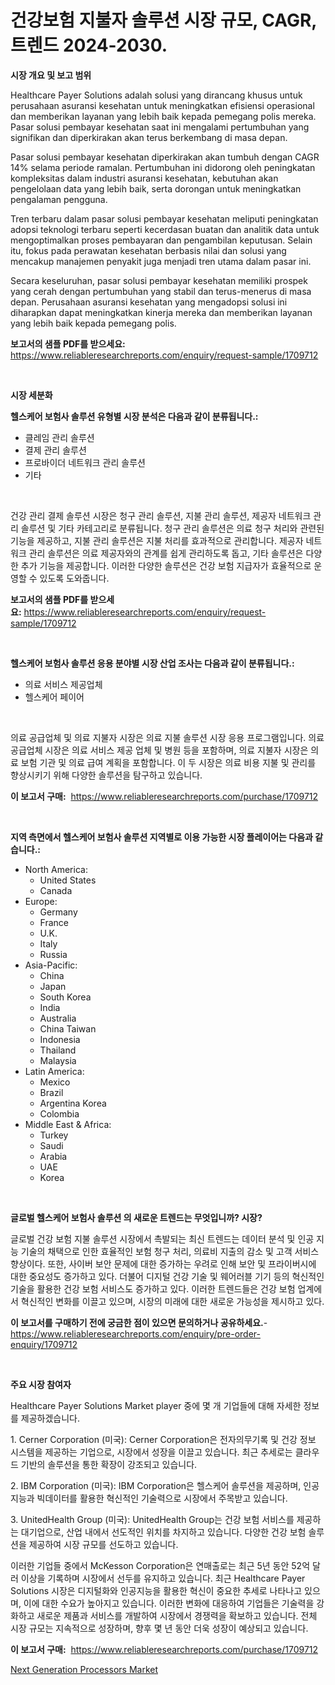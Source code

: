 <p><h1>건강보험 지불자 솔루션 시장 규모, CAGR, 트렌드 2024-2030.</h1></p><p><strong>시장 개요 및 보고 범위</strong></p>
<p><p>Healthcare Payer Solutions adalah solusi yang dirancang khusus untuk perusahaan asuransi kesehatan untuk meningkatkan efisiensi operasional dan memberikan layanan yang lebih baik kepada pemegang polis mereka. Pasar solusi pembayar kesehatan saat ini mengalami pertumbuhan yang signifikan dan diperkirakan akan terus berkembang di masa depan.</p><p>Pasar solusi pembayar kesehatan diperkirakan akan tumbuh dengan CAGR 14% selama periode ramalan. Pertumbuhan ini didorong oleh peningkatan kompleksitas dalam industri asuransi kesehatan, kebutuhan akan pengelolaan data yang lebih baik, serta dorongan untuk meningkatkan pengalaman pengguna.</p><p>Tren terbaru dalam pasar solusi pembayar kesehatan meliputi peningkatan adopsi teknologi terbaru seperti kecerdasan buatan dan analitik data untuk mengoptimalkan proses pembayaran dan pengambilan keputusan. Selain itu, fokus pada perawatan kesehatan berbasis nilai dan solusi yang mencakup manajemen penyakit juga menjadi tren utama dalam pasar ini.</p><p>Secara keseluruhan, pasar solusi pembayar kesehatan memiliki prospek yang cerah dengan pertumbuhan yang stabil dan terus-menerus di masa depan. Perusahaan asuransi kesehatan yang mengadopsi solusi ini diharapkan dapat meningkatkan kinerja mereka dan memberikan layanan yang lebih baik kepada pemegang polis.</p></p>
<p><strong>보고서의 샘플 PDF를 받으세요:</strong> <a href="https://www.reliableresearchreports.com/enquiry/request-sample/1709712">https://www.reliableresearchreports.com/enquiry/request-sample/1709712</a></p>
<p>&nbsp;</p>
<p><strong>시장 세분화</strong></p>
<p><strong>헬스케어 보험사 솔루션 유형별 시장 분석은 다음과 같이 분류됩니다.:</strong></p>
<p><ul><li>클레임 관리 솔루션</li><li>결제 관리 솔루션</li><li>프로바이더 네트워크 관리 솔루션</li><li>기타</li></ul></p>
<p>&nbsp;</p>
<p><p>건강 관리 결제 솔루션 시장은 청구 관리 솔루션, 지불 관리 솔루션, 제공자 네트워크 관리 솔루션 및 기타 카테고리로 분류됩니다. 청구 관리 솔루션은 의료 청구 처리와 관련된 기능을 제공하고, 지불 관리 솔루션은 지불 처리를 효과적으로 관리합니다. 제공자 네트워크 관리 솔루션은 의료 제공자와의 관계를 쉽게 관리하도록 돕고, 기타 솔루션은 다양한 추가 기능을 제공합니다. 이러한 다양한 솔루션은 건강 보험 지급자가 효율적으로 운영할 수 있도록 도와줍니다.</p></p>
<p><strong>보고서의 샘플 PDF를 받으세요:</strong>&nbsp;<a href="https://www.reliableresearchreports.com/enquiry/request-sample/1709712">https://www.reliableresearchreports.com/enquiry/request-sample/1709712</a></p>
<p>&nbsp;</p>
<p><strong> 헬스케어 보험사 솔루션 응용 분야별 시장 산업 조사는 다음과 같이 분류됩니다.:</strong></p>
<p><ul><li>의료 서비스 제공업체</li><li>헬스케어 페이어</li></ul></p>
<p>&nbsp;</p>
<p><p>의료 공급업체 및 의료 지불자 시장은 의료 지불 솔루션 시장 응용 프로그램입니다. 의료 공급업체 시장은 의료 서비스 제공 업체 및 병원 등을 포함하며, 의료 지불자 시장은 의료 보험 기관 및 의료 급여 계획을 포함합니다. 이 두 시장은 의료 비용 지불 및 관리를 향상시키기 위해 다양한 솔루션을 탐구하고 있습니다.</p></p>
<p><strong>이 보고서 구매:</strong>&nbsp; <a href="https://www.reliableresearchreports.com/purchase/1709712">https://www.reliableresearchreports.com/purchase/1709712</a></p>
<p>&nbsp;</p>
<p><strong>지역 측면에서 헬스케어 보험사 솔루션 지역별로 이용 가능한 시장 플레이어는 다음과 같습니다.:</strong></p>
<p><ul>
    <li>
        North America:
        <ul>
            <li>United States</li>
            <li>Canada</li>
        </ul>
    </li>
    <li>
        Europe:
        <ul>
            <li>Germany</li>
            <li>France</li>
            <li>U.K.</li>
            <li>Italy</li>
            <li>Russia</li>
        </ul>
    </li>
    <li>
        Asia-Pacific:
        <ul>
            <li>China</li>
            <li>Japan</li>
            <li>South Korea</li>
            <li>India</li>
            <li>Australia</li>
            <li>China Taiwan</li>
            <li>Indonesia</li>
            <li>Thailand</li>
            <li>Malaysia</li>
        </ul>
    </li>
    <li>
        Latin America:
        <ul>
            <li>Mexico</li>
            <li>Brazil</li>
            <li>Argentina Korea</li>
            <li>Colombia</li>
        </ul>
    </li>
    <li>
        Middle East & Africa:
        <ul>
            <li>Turkey</li>
            <li>Saudi</li>
            <li>Arabia</li>
            <li>UAE</li>
            <li>Korea</li>
        </ul>
    </li>
    </ul></p>
<p>&nbsp;</p>
<p><strong>글로벌 헬스케어 보험사 솔루션 의 새로운 트렌드는 무엇입니까? 시장?</strong></p>
<p><p>글로벌 건강 보험 지불 솔루션 시장에서 촉발되는 최신 트렌드는 데이터 분석 및 인공 지능 기술의 채택으로 인한 효율적인 보험 청구 처리, 의료비 지출의 감소 및 고객 서비스 향상이다. 또한, 사이버 보안 문제에 대한 증가하는 우려로 인해 보안 및 프라이버시에 대한 중요성도 증가하고 있다. 더불어 디지털 건강 기술 및 웨어러블 기기 등의 혁신적인 기술을 활용한 건강 보험 서비스도 증가하고 있다. 이러한 트렌드들은 건강 보험 업계에서 혁신적인 변화를 이끌고 있으며, 시장의 미래에 대한 새로운 가능성을 제시하고 있다.</p></p>
<p><strong>이 보고서를 구매하기 전에 궁금한 점이 있으면 문의하거나 공유하세요.</strong>- <a href="https://www.reliableresearchreports.com/enquiry/pre-order-enquiry/1709712">https://www.reliableresearchreports.com/enquiry/pre-order-enquiry/1709712</a></p>
<p>&nbsp;</p>
<p><strong>주요 시장 참여자</strong></p>
<p><p>Healthcare Payer Solutions Market player 중에 몇 개 기업들에 대해 자세한 정보를 제공하겠습니다. </p><p>1. Cerner Corporation (미국): Cerner Corporation은 전자의무기록 및 건강 정보 시스템을 제공하는 기업으로, 시장에서 성장을 이끌고 있습니다. 최근 추세로는 클라우드 기반의 솔루션을 통한 확장이 강조되고 있습니다.</p><p>2. IBM Corporation (미국): IBM Corporation은 헬스케어 솔루션을 제공하며, 인공지능과 빅데이터를 활용한 혁신적인 기술력으로 시장에서 주목받고 있습니다.</p><p>3. UnitedHealth Group (미국): UnitedHealth Group는 건강 보험 서비스를 제공하는 대기업으로, 산업 내에서 선도적인 위치를 차지하고 있습니다. 다양한 건강 보험 솔루션을 제공하여 시장 규모를 선도하고 있습니다.</p><p>이러한 기업들 중에서 McKesson Corporation은 연매출로는 최근 5년 동안 52억 달러 이상을 기록하며 시장에서 선두를 유지하고 있습니다. 최근 Healthcare Payer Solutions 시장은 디지털화와 인공지능을 활용한 혁신이 중요한 추세로 나타나고 있으며, 이에 대한 수요가 높아지고 있습니다. 이러한 변화에 대응하여 기업들은 기술력을 강화하고 새로운 제품과 서비스를 개발하여 시장에서 경쟁력을 확보하고 있습니다. 전체 시장 규모는 지속적으로 성장하며, 향후 몇 년 동안 더욱 성장이 예상되고 있습니다.</p></p>
<p><strong>이 보고서 구매:</strong>&nbsp;&nbsp;<a href="https://www.reliableresearchreports.com/purchase/1709712">https://www.reliableresearchreports.com/purchase/1709712</a></p>
<p><p><a href="https://github.com/WillieWoodard/Market-Research-Report-List-4/blob/main/next-generation-processors-market.md">Next Generation Processors Market</a></p></p>

